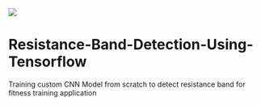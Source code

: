 ![](https://github.com/Akhil-Tony/Resistance-Band-Detection-Using-Tensorflow/blob/master/20220814_010752.gif)
# Resistance-Band-Detection-Using-Tensorflow
Training custom CNN Model from scratch to detect resistance band for fitness training application
